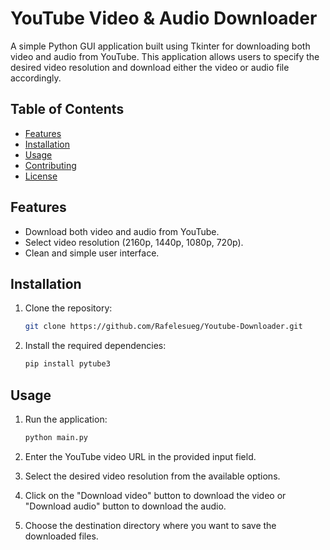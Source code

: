 # YouTube Video & Audio Downloader

A simple Python GUI application built using Tkinter for downloading both video and audio from YouTube. This application allows users to specify the desired video resolution and download either the video or audio file accordingly.

## Table of Contents

- [Features](#features)
- [Installation](#installation)
- [Usage](#usage)
- [Contributing](#contributing)
- [License](#license)

## Features

- Download both video and audio from YouTube.
- Select video resolution (2160p, 1440p, 1080p, 720p).
- Clean and simple user interface.

## Installation

1. Clone the repository:
   ```bash
   git clone https://github.com/Rafelesueg/Youtube-Downloader.git

2. Install the required dependencies:
   ```bash
   pip install pytube3

## Usage
1. Run the application:
   ```bash
   python main.py
   
2. Enter the YouTube video URL in the provided input field.

3. Select the desired video resolution from the available options.

4. Click on the "Download video" button to download the video or "Download audio" button to download the audio.

5. Choose the destination directory where you want to save the downloaded files.
